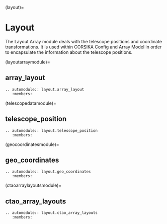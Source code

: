 (layout)=

# Layout

The Layout Array module deals with the telescope positions and coordinate transformations.
It is used within CORSIKA Config and Array Model in order to encapsulate the information about the telescope positions.

(layoutarraymodule)=

## array_layout

```{eval-rst}
.. automodule:: layout.array_layout
   :members:

```

(telescopedatamodule)=

## telescope_position

```{eval-rst}
.. automodule:: layout.telescope_position
   :members:
```

(geocoordinatesmodule)=

## geo_coordinates

```{eval-rst}
.. automodule:: layout.geo_coordinates
   :members:
```

(ctaoarraylayoutsmodule)=

## ctao_array_layouts

```{eval-rst}
.. automodule:: layout.ctao_array_layouts
   :members:
```
